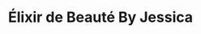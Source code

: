 ---
title: "Élixir de Beauté By Jessica"
url: /aubagne/elixir-de-beaute-by-jessica/
shop: Kosmetik
---